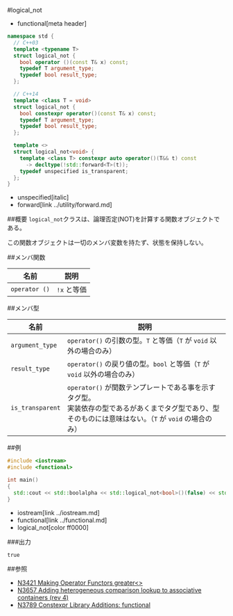 #logical_not
* functional[meta header]

```cpp
namespace std {
  // C++03
  template <typename T>
  struct logical_not {
    bool operator ()(const T& x) const;
    typedef T argument_type;
    typedef bool result_type;
  };

  // C++14
  template <class T = void>
  struct logical_not {
    bool constexpr operator()(const T& x) const;
    typedef T argument_type;
    typedef bool result_type;
  };

  template <>
  struct logical_not<void> {
    template <class T> constexpr auto operator()(T&& t) const
      -> decltype(!std::forward<T>(t));
    typedef unspecified is_transparent;
  };
}
```
* unspecified[italic]
* forward[link ../utility/forward.md]

##概要
`logical_not`クラスは、論理否定(NOT)を計算する関数オブジェクトである。

この関数オブジェクトは一切のメンバ変数を持たず、状態を保持しない。


##メンバ関数

| 名前 | 説明 |
|---------------|-----------------|
| `operator ()` | `!x` と等価 |


##メンバ型

| 名前 | 説明 |
|--------------------------------------|-------------------------------|
| `argument_type`  | `operator()` の引数の型。`T` と等価（`T` が `void` 以外の場合のみ）  | |
| `result_type`          | `operator()` の戻り値の型。`bool` と等価（`T` が `void` 以外の場合のみ）   | |
| `is_transparent`       | `operator()` が関数テンプレートである事を示すタグ型。<br/>実装依存の型であるがあくまでタグ型であり、型そのものには意味はない。（`T` が `void` の場合のみ） | C++14          |


##例
```cpp
#include <iostream>
#include <functional>

int main()
{
  std::cout << std::boolalpha << std::logical_not<bool>()(false) << std::endl;
}
```
* iostream[link ../iostream.md]
* functional[link ../functional.md]
* logical_not[color ff0000]

###出力
```
true
```

##参照
- [N3421 Making Operator Functors greater<>](http://www.open-std.org/jtc1/sc22/wg21/docs/papers/2012/n3421.htm)
- [N3657 Adding heterogeneous comparison lookup to associative containers (rev 4)](http://www.open-std.org/jtc1/sc22/wg21/docs/papers/2013/n3657.htm)
- [N3789 Constexpr Library Additions: functional](http://www.open-std.org/jtc1/sc22/wg21/docs/papers/2013/n3789.htm)

